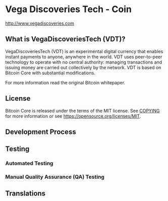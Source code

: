 Vega Discoveries Tech - Coin
============================

http://www.vegadiscoveries.com

What is VegaDiscoveriesTech (VDT)?
----------------------------------

VegaDiscoveriesTech (VDT) is an experimental digital currency that enables instant payments to
anyone, anywhere in the world. VDT uses peer-to-peer technology to operate
with no central authority: managing transactions and issuing money are carried
out collectively by the network. VDT is based on Bitcoin Core with substantial modifications.

For more information read the original Bitcoin whitepaper.

License
-------
Bitcoin Core is released under the terms of the MIT license. See [COPYING](COPYING) for more
information or see https://opensource.org/licenses/MIT.

Development Process
-------------------



Testing
-------



### Automated Testing



### Manual Quality Assurance (QA) Testing



Translations
------------




